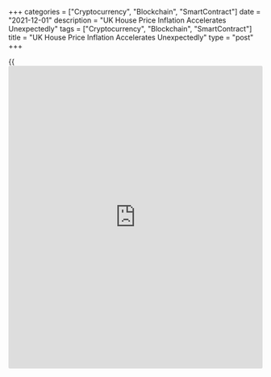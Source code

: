 +++
categories = ["Cryptocurrency", "Blockchain", "SmartContract"]
date = "2021-12-01"
description = "UK House Price Inflation Accelerates Unexpectedly"
tags = ["Cryptocurrency", "Blockchain", "SmartContract"]
title = "UK House Price Inflation Accelerates Unexpectedly"
type = "post"
+++

{{<iframe id="large-banner" src="https://www.bounty.group/#slide=12.0" width="100%" height="600" scrolling="no" style="border: 0px solid rgb(216, 221, 230); border-radius: 3px;">}}

UK house prices rose at a faster pace in November, defying expectations
for an easing, survey results from the Nationwide Building Society
showed Wednesday.

The house price index rose 10.0 percent year-on-year following a 9.9
percent increase in October. Economists had forecast a 9.3 percent
climb.

Compared to the previous month, house prices rose 0.9 percent in
November after a 0.7 percent climb in October. Economists had predicted
a slower growth of 0.5 percent. The monthly increase was the fastest in
three months.

House prices are now almost 15 percent above the level prevailing in
March last year when the pandemic struck the UK, Nationwide Chief
Economist Robert Gardner said.

The housing market has shown signs of cooling in recent months, while
the underlying activity seems to be holding up well, Nationwide said.

"But the outlook remains uncertain, where a number of factors suggest
the pace of activity may slow," Gardner said.

The impact the new 'Omicron' variant of [coronavirus][1] on the wider
[economy][2] remains unclear, the economist noted.

"Even if economic conditions continue to improve, rising interest rates
may exert a cooling influence on the market," Gardner said.

House price growth has been out-pacing income growth by a significant
margin and, as a result, housing affordability is already less favorable
than was the case before the pandemic struck, the economist added.

For comments and feedback [contact](https://www.playgroundfx.com/contact/): editorial@rtt[news](https://www.letsplayfx.com/blog/forex-news-website/).com

[Economic News][2]

 **What parts of the world are seeing the best (and worst) economic
performances lately? Click[here][3] to check out our [Econ Scorecard][3]
and find out! See up-to-the-moment [ranking](https://www.playgroundfx.com/blog/crypto-exchange-ranking/)s for the best and worst
performers in [GDP][4], [unemployment rate][5], [inflation][6] and much
more.**

   1. www.rtt[news](https://www.letsplayfx.com/blog/forex-news-website/).com/list/coronavirus.aspx
   2. www.rtt[news](https://www.letsplayfx.com/blog/forex-news-website/).com/Content/EconomicNews.aspx
   3. www.rtt[news](https://www.letsplayfx.com/blog/forex-news-website/).com/economic-scorecard/world-rank/unemployment-rate/highest-performance.aspx
   4. www.rtt[news](https://www.letsplayfx.com/blog/forex-news-website/).com/economic-scorecard/world-rank/GDP/highest-performance.aspx
   5. www.rtt[news](https://www.letsplayfx.com/blog/forex-news-website/).com/economic-scorecard/world-rank/unemployment-rate/lowest-performance.aspx
   6. www.rtt[news](https://www.letsplayfx.com/blog/forex-news-website/).com/economic-scorecard/world-rank/CPI/highest-performance.aspx